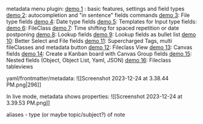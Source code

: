 metadata menu plugin:
[demo 1](https://youtu.be/7bvIAkJf0OE) : basic features, settings and field types
[demo 2](https://youtu.be/gU-StGyDciY): autocompletion and "in sentence" fields commands
[demo 3](https://youtu.be/sYudigxPEnY): File type fields
[demo 4](https://youtu.be/PrbYaVh7N7g): Date type fields
[demo 5](https://youtu.be/Mq2tbA0RVM8): Templates for Input type fields:
[demo 6](https://youtu.be/QxXSuh7HUZY): FileClass
[demo 7](https://youtu.be/6dEk9no269g): Time shifting for spaced repetition or date postponing
[demo 8](https://youtu.be/ad0nJf8TZP8): Lookup fields
[demo 9](https://youtu.be/zUcZWG7nWF4): Lookup fields as bullet list
[demo 10](https://youtu.be/vc55ivQuHuY): Better Select and File fields
[demo 11](https://youtu.be/I73uW8fqOZ8): Supercharged Tags, multi fileClasses and metadata button
[demo 12](https://youtu.be/3jukvV7OODg): Fileclass View
[demo 13](https://youtu.be/7oaau8ijVUA): Canvas fields
[demo 14](https://youtu.be/G47AYkmoKJs): Create a Kanban board with Canvas Group fields
[demo 15](https://youtu.be/EhEJSxTzzBg): Nested fields (Object, Object List, Yaml, JSON)
[demo 16](https://youtu.be/Q0fPp3C3EaA): Fileclass tableviews


yaml/frontmatter/metadata:
![[Screenshot 2023-12-24 at 3.38.44 PM.png|296]]

In live mode, metadata shows properties:
![[Screenshot 2023-12-24 at 3.39.53 PM.png]]


aliases - type (or maybe topic/subject?) of note